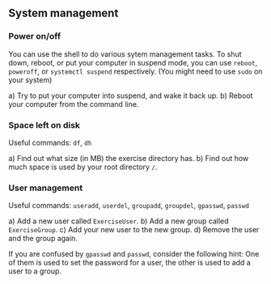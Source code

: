 ## System management

### Power on/off

You can use the shell to do various sytem management tasks. To shut down, reboot,
or put your computer in suspend mode, you can use `reboot`, `poweroff`, or
`systemctl suspend` respectively. (You might need to use `sudo` on your system)

a) Try to put your computer into suspend, and wake it back up.
b) Reboot your computer from the command line.

### Space left on disk

Useful commands: `df`, `dh`

a) Find out what size (in MB) the exercise directory has.
b) Find out how much space is used by your root directory `/`.

### User management

Useful commands: `useradd`, `userdel`, `groupadd`, `groupdel`, `gpasswd`, `passwd`

a) Add a new user called `ExerciseUser`.
b) Add a new group called `ExerciseGroup`.
c) Add your new user to the new group.
d) Remove the user and the group again.

If you are confused by `gpasswd` and `passwd`, consider the following hint:
One of them is used to set the password for a user, the other is used to add
a user to a group.
